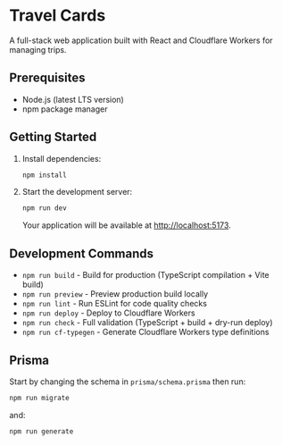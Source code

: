 # Travel Cards

A full-stack web application built with React and Cloudflare Workers for managing trips.

## Prerequisites

- Node.js (latest LTS version)
- npm package manager

## Getting Started

1. Install dependencies:
   ```bash
   npm install
   ```

2. Start the development server:
   ```bash
   npm run dev
   ```
   
   Your application will be available at [http://localhost:5173](http://localhost:5173).

## Development Commands

- `npm run build` - Build for production (TypeScript compilation + Vite build)
- `npm run preview` - Preview production build locally
- `npm run lint` - Run ESLint for code quality checks
- `npm run deploy` - Deploy to Cloudflare Workers
- `npm run check` - Full validation (TypeScript + build + dry-run deploy)
- `npm run cf-typegen` - Generate Cloudflare Workers type definitions

## Prisma

Start by changing the schema in `prisma/schema.prisma` then run:

```bash
npm run migrate
```

and:
```bash
npm run generate
```
